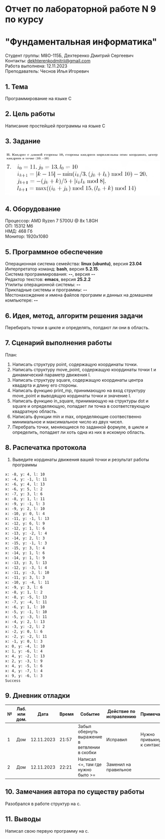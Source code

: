 # Отчет по лабораторной работе N 9 по курсу
# "Фундаментальная информатика"

Студент группы: M8О-115Б, Дехтеренко Дмитрий Сергеевич\
Контакты: dekhterenkodmitrii@gmail.com \
Работа выполнена: 12.11.2023\
Преподаватель: Чеснов Илья Игоревич

## 1. Тема

Программирование на языке C

## 2. Цель работы

Написание простейшей программы на языке C

## 3. Задание

![alt text](https://github.com/luckyabatur/labs/blob/main/ЛР9/Снимок%20экрана%202023-11-12%20231058.png?raw=true)  
![alt text](https://github.com/luckyabatur/labs/blob/main/ЛР9/Снимок%20экрана%202023-11-12%20231103.png?raw=true)   

## 4. Оборудование

Процессор: AMD Ryzen 7 5700U @ 8x 1.8GH\
ОП: 15312 Мб\
НМД: 468 Гб\
Монитор: 1920x1080

## 5. Программное обеспечение

Операционная система семейства: **linux (ubuntu)**, версия **23.04**\
Интерпретатор команд: **bash**, версия **5.2.15**.\
Система программирования: **--**, версия **--**\
Редактор текстов: **emacs**, версия **25.2.2**\
Утилиты операционной системы: **--**\
Прикладные системы и программы: **--**\
Местонахождение и имена файлов программ и данных на домашнем компьютере: **--**

## 6. Идея, метод, алгоритм решения задачи

Перебирать точки в цикле и определять, попдают ли они в область.

## 7. Сценарий выполнения работы

План:
1. Написать структуру point, содержащую координаты точки.
2. Написать структуру move_point, содержащую координаты точки t и динамический параметр движения l.
3. Написать структуру square, содержащую координаты центра квадарта и длину его стороны.
4. Написать функцию print_mp, принимающую на вход структуру move_point и выводящую кординаты точки и значение l.
5. Написать функцию in_square, принимающую на структуры dot и square и определяющую, попадает ли точка в соответствующую квадратную область.
6. Написать функции min и max, определяющие соотвественно минимальное и максимальное число из двух чисел.
7. Перебрать точки, меняющиеся по заданной формуле, в цикле и определить, попадает ли хоть одна из них в искомую область.

## 8. Распечатка протокола

1. Выведите кординаты движения вашей точки и результат работы программы

```
x: -8, y: 4, l: 10
x: -4, y: -1, l: 11
x: -6, y: 4, l: 13
x: -6, y: 5, l: 2
x: -7, y: 3, l: 6
x: -8, y: 1, l: 11
x: -9, y: -1, l: 3
x: -9, y: 2, l: 10
x: -10, y: 0, l: 4
x: -11, y: -1, l: 13
x: -12, y: 6, l: 9
x: -12, y: 1, l: 6
x: -13, y: -2, l: 4
x: -14, y: 2, l: 3
x: -15, y: -1, l: 3
x: -15, y: 3, l: 4
x: -14, y: 1, l: 6
x: -14, y: 1, l: 9
x: -13, y: 3, l: 13
x: -12, y: -3, l: 4
x: -11, y: -3, l: 10
x: -11, y: 3, l: 3
x: -10, y: -4, l: 11
x: -9, y: 3, l: 6
x: -8, y: 1, l: 2
x: -8, y: -5, l: 13
x: -7, y: -4, l: 11
x: -6, y: 1, l: 10
x: -5, y: -1, l: 10
x: -5, y: -3, l: 11
x: -4, y: 2, l: 13
x: -3, y: -2, l: 2
x: -2, y: 0, l: 6
x: -2, y: -2, l: 11
x: -1, y: 0, l: 3
x: 0, y: -4, l: 10
x: 1, y: -6, l: 4
x: 4, y: -2, l: 13
x: 2, y: -3, l: 9
x: 4, y: -5, l: 6
x: 4, y: -7, l: 4
x: 9, y: -6, l: 3
Success

```

## 9. Дневник отладки

| № | Лаб. или дом. | Дата       | Время     | Событие                                                | Действие по исправлению   | Примечание     |
|---|---------------|------------|-----------|--------------------------------------------------------|---------------------------|----------------|
|1  | Дом           | 12.11.2023 | 21:57     | Забыл обернуть выражение в ветвлении в скобки| Исправил  | Нужно привыкнуть к синтаксису  |
|2  | Дом           | 12.11.2023 | 22:21     | Написал <=, там где нужно было >= | Заменил на правильное |               |

## 10. Замечания автора по существу работы

Разобрался в работе структур на c.

## 11. Выводы

Написал свою первую программу на c.

